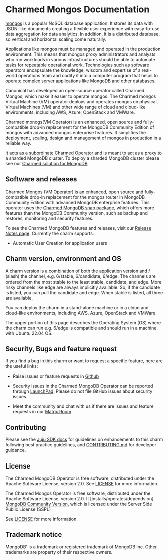 # Charmed Mongos Documentation

[mongos](https://www.mongodb.com/docs/v6.0/reference/program/mongos/) is a popular NoSQL database application. It stores its data with JSON-like documents creating a flexible user experience with easy-to-use data aggregation for data analytics. In addition, it is a distributed database, so vertical and horizontal scaling come naturally.

Applications like mongos must be managed and operated in the production environment. This means that mongos proxy administrators and analysts who run workloads in various infrastructures should be able to automate tasks for repeatable operational work. Technologies such as software operators encapsulate the knowledge, wisdom and expertise of a real-world operations team and codify it into a computer program that helps to operate complex server applications like MongoDB and other databases.

Canonical has developed an open-source operator called Charmed Mongos, which make it easier to operate mongos. The Charmed mongos Virtual Machine (VM) operator deploys and operates mongos on physical, Virtual Machines (VM) and other wide range of cloud and cloud-like environments, including AWS, Azure, OpenStack and VMWare.

Charmed monogs(VM Operator) is an enhanced, open source and fully-compatible drop-in replacement for the MongoDB Community Edition of mongos with advanced mongos enterprise features. It simplifies the deployment, scaling, design and management of mongos in production in a reliable way.

It acts as a [subordinate Charmed Operator](https://discourse.charmhub.io/t/subordinate-applications/1053) and is meant to act as a proxy to a sharded MongoDB cluster. To deploy a sharded MongoDB cluster please see our [Charmed solution for MongoDB](https://charmhub.io/mongodb)



## Software and releases

Charmed Mongos (VM Operator) is an enhanced, open source and fully-compatible drop-in replacement for the mongos router in MongoDB Community Edition with advanced MongoDB enterprise features. This operator uses the [Charmed MongoDB snap package](https://snapcraft.io/charmed-mongodb), which offers more features than the MongoDB Community version, such as backup and restores, monitoring and security features.

To see the Charmed MongoDB features and releases, visit our [Release Notes page](https://github.com/canonical/mongos-operator/releases). Currently the charm supports:
- Automatic User Creation for application users

## Charm version, environment and OS

A charm version is a combination of both the application version and / (slash) the channel, e.g. 6/stable, 6/candidate, 6/edge. The channels are ordered from the most stable to the least stable, candidate, and edge. More risky channels like edge are always implicitly available. So, if the candidate is listed, you can pull the candidate and edge. When stable is listed, all three are available. 

You can deploy the charm in a stand-alone machine or in a cloud and cloud-like environments, including AWS, Azure, OpenStack and VMWare.

The upper portion of this page describes the Operating System (OS) where the charm can run e.g. 6/edge is compatible and should run in a machine with Ubuntu 22.04 OS.


## Security, Bugs and feature request

If you find a bug in this charm or want to request a specific feature, here are the useful links:

* Raise issues or feature requests in [Github](https://github.com/canonical/mongos-operator/issues)

* Security issues in the Charmed MongoDB Operator can be reported through [LaunchPad](https://wiki.ubuntu.com/DebuggingSecurity#How%20to%20File). Please do not file GitHub issues about security issues.

* Meet the community and chat with us if there are issues and feature requests in our [Matrix Room](https://matrix.to/#/#charmhub-data-platform:ubuntu.com)

## Contributing

Please see the [Juju SDK docs](https://juju.is/docs/sdk) for guidelines on enhancements to this charm following best practice guidelines, and [CONTRIBUTING.md](https://github.com/canonical/mongos-operator/blob/6/edge/CONTRIBUTING.md) for developer guidance.

## License

The Charmed MongoDB Operator is free software, distributed under the Apache Software License, version 2.0. See [LICENSE](https://github.com/canonical/mongos-operator/blob/6/edge/LICENSE) for more information.

The Charmed Mongos Operator is free software, distributed under the Apache Software License, version 2.0. It [installs/operates/depends on] [MongoDB Community Version](https://github.com/mongodb/mongo), which is licensed under the Server Side Public License (SSPL)

See [LICENSE](https://github.com/canonical/mongos-operator/blob/main/LICENSE) for more information.

## Trademark notice
MongoDB' is a trademark or registered trademark of MongoDB Inc. Other trademarks are property of their respective owners.


